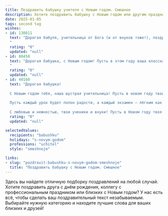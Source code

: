 ```yaml
---
title: Поздравить бабушку учителя с Новым годом. Смешное
description: Хотите поздравить бабушку с Новым годом или другим праздником? Наш ИИ создаст незабываемое поздравление, а вы обязательно выделитесь среди других.  
date: 2025-01-05
tags: second tag
wishes:
- id: 130811
  text: "Дорогая бабуля, учительница от Бога (и от внуков тоже!), поздравляю тебя с Новым годом!  Желаю, чтобы в новом году твоя пенсия росла быстрее, чем цены в магазинах, а здоровье было крепче, чем твои контрольные по математике! Пусть все твои ученики (даже самые непоседливые) станут примерными и послушными, а ты – получаешь заслуженный отдых с мешком подарков и без горы проверочных работ! С Новым годом!
  "
  rating: "0"
  updated: "null"
- id: 80458
  text: "Дорогая бабушка, с Новым годом! Пусть в этом году ваша классная работа приносит вам не только отличные оценки, но и море улыбок от учеников, а деду Мороз подарит вам не только сладкий подарок, но и пару новых учебников с золотыми буквами! 😊🎄🎉
  "
  rating: "0"
  updated: "null"
- id: 40160
  text: "Дорогая бабушка!
  
  С Новым годом тебя, наша шустрая учительница! Пусть в новом году твои уроки будут такими же увлекательными, как чтение списков учётов на переменке! Желаю, чтобы ученики слушали тебя, как самые умные коты за рыбу, и чтобы твои попытки отобрать гаджеты у внуков заканчивались не менее успешно, чем контрольные работы по математике — с отличными результатами.
  
  Пусть каждый урок будет полон радости, а каждый экзамен — лёгким как праздничный пирог! Желаю, чтобы каждый день приносил смех, счастье, и чтобы за угощениями на новогоднем столе всегда оставалось место для твоих любимых кексов.
  
  С любовью и нежностью, твои ученики и внуки! Пусть в Новом году твоя жизнь будет яркой, как красная ручка на контрольной!"
  rating: "0"
  updated: "null"

selectedValues:
  recipients: "babushku"
  holidays: "s-novym-godom"
  professions: "uchitel"
  style: "smeshnoje"

links:
- slug: "pozdravit-babushku-s-novym-godom-smeshnoje"
  title: "Поздравить бабушку с Новым годом. Смешное"
---
```


Здесь вы найдете отличную подборку поздравлений на любой случай.
Хотите поздравить друга с днём рождения, коллегу с профессиональным праздником или близких с Новым годом? У нас есть всё, чтобы сделать ваш поздравительный текст незабываемым. Выбирайте нужную категорию и находите лучшие слова для ваших близких и друзей!
